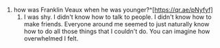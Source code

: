 1. how was Franklin Veaux when he was younger?^[https://qr.ae/pNyfyf]
	1. I was shy. I didn't know how to talk to people. I didn't know how to make friends. Everyone around me seemed to just naturally know how to do all those things that I couldn't do. You can imagine how overwhelmed I felt.